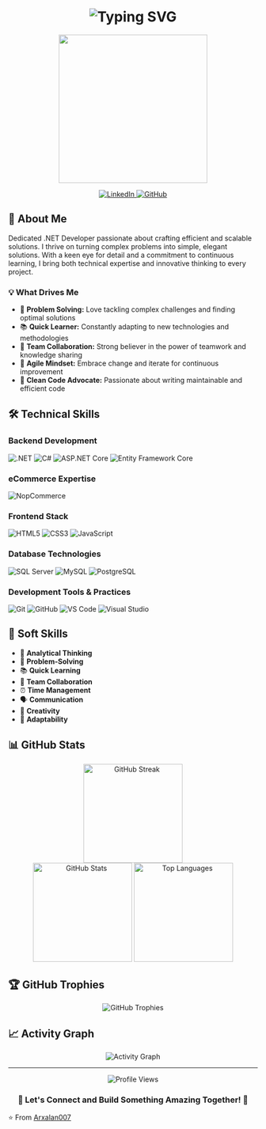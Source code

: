 <h1 align="center">
  <img src="https://readme-typing-svg.herokuapp.com?font=Fira+Code&weight=600&size=28&pause=1000&color=1D85F7&center=true&vCenter=true&random=false&width=435&lines=Hi+👋+I'm+Muhammad+Arsalan;.NET+Developer;Problem+Solver;Tech+Enthusiast" alt="Typing SVG" />
</h1>

<p align="center">
  <img src="https://media.giphy.com/media/qgQUggAC3Pfv687qPC/giphy.gif" width="300"/>
</p>

<div align="center">
  <a href="https://www.linkedin.com/in/muhammadarsalanofficial/">
    <img src="https://img.shields.io/badge/LinkedIn-0077B5?style=for-the-badge&logo=linkedin&logoColor=white" alt="LinkedIn"/>
  </a>
  <a href="https://github.com/Arxalan007">
    <img src="https://img.shields.io/badge/GitHub-100000?style=for-the-badge&logo=github&logoColor=white" alt="GitHub"/>
  </a>
</div>

## 🚀 About Me
Dedicated .NET Developer passionate about crafting efficient and scalable solutions. I thrive on turning complex problems into simple, elegant solutions. With a keen eye for detail and a commitment to continuous learning, I bring both technical expertise and innovative thinking to every project.

### 💡 What Drives Me
- 🎯 **Problem Solving:** Love tackling complex challenges and finding optimal solutions
- 📚 **Quick Learner:** Constantly adapting to new technologies and methodologies
- 🤝 **Team Collaboration:** Strong believer in the power of teamwork and knowledge sharing
- 🔄 **Agile Mindset:** Embrace change and iterate for continuous improvement
- 🎨 **Clean Code Advocate:** Passionate about writing maintainable and efficient code

## 🛠️ Technical Skills

### Backend Development
<p>
  <img src="https://img.shields.io/badge/.NET-512BD4?style=for-the-badge&logo=dotnet&logoColor=white" alt=".NET"/>
  <img src="https://img.shields.io/badge/C%23-239120?style=for-the-badge&logo=c-sharp&logoColor=white" alt="C#"/>
  <img src="https://img.shields.io/badge/ASP.NET%20Core-512BD4?style=for-the-badge&logo=.net&logoColor=white" alt="ASP.NET Core"/>
  <img src="https://img.shields.io/badge/EF%20Core-512BD4?style=for-the-badge&logo=.net&logoColor=white" alt="Entity Framework Core"/>
</p>

### eCommerce Expertise
<p>
  <img src="https://img.shields.io/badge/NopCommerce-00A4DC?style=for-the-badge&logo=shopping&logoColor=white" alt="NopCommerce"/>
</p>

### Frontend Stack
<p>
  <img src="https://img.shields.io/badge/HTML5-E34F26?style=for-the-badge&logo=html5&logoColor=white" alt="HTML5"/>
  <img src="https://img.shields.io/badge/CSS3-1572B6?style=for-the-badge&logo=css3&logoColor=white" alt="CSS3"/>
  <img src="https://img.shields.io/badge/JavaScript-F7DF1E?style=for-the-badge&logo=javascript&logoColor=black" alt="JavaScript"/>
</p>

### Database Technologies
<p>
  <img src="https://img.shields.io/badge/SQL%20Server-CC2927?style=for-the-badge&logo=microsoft%20sql%20server&logoColor=white" alt="SQL Server"/>
  <img src="https://img.shields.io/badge/MySQL-4479A1?style=for-the-badge&logo=mysql&logoColor=white" alt="MySQL"/>
  <img src="https://img.shields.io/badge/PostgreSQL-316192?style=for-the-badge&logo=postgresql&logoColor=white" alt="PostgreSQL"/>
</p>

### Development Tools & Practices
<p>
  <img src="https://img.shields.io/badge/Git-F05032?style=for-the-badge&logo=git&logoColor=white" alt="Git"/>
  <img src="https://img.shields.io/badge/GitHub-181717?style=for-the-badge&logo=github&logoColor=white" alt="GitHub"/>
  <img src="https://img.shields.io/badge/VS%20Code-007ACC?style=for-the-badge&logo=visual%20studio%20code&logoColor=white" alt="VS Code"/>
  <img src="https://img.shields.io/badge/Visual%20Studio-5C2D91?style=for-the-badge&logo=visual%20studio&logoColor=white" alt="Visual Studio"/>
</p>

## 💪 Soft Skills
- 🧠 **Analytical Thinking**
- 🎯 **Problem-Solving**
- 📚 **Quick Learning**
- 👥 **Team Collaboration**
- ⏰ **Time Management**
- 🗣️ **Communication**
- 🎨 **Creativity**
- 🔄 **Adaptability**

## 📊 GitHub Stats

<div align="center">
  <img src="https://github-readme-streak-stats.herokuapp.com/?user=Arxalan007&theme=tokyonight" alt="GitHub Streak" height="200"/>
</div>

<div align="center">
  <img src="https://github-readme-stats.vercel.app/api?username=Arxalan007&show_icons=true&theme=tokyonight" alt="GitHub Stats" height="200"/>
  <img src="https://github-readme-stats.vercel.app/api/top-langs/?username=Arxalan007&layout=compact&theme=tokyonight" alt="Top Languages" height="200"/>
</div>

## 🏆 GitHub Trophies
<div align="center">
  <img src="https://github-profile-trophy.vercel.app/?username=Arxalan007&theme=darkhub&no-frame=true&margin-w=15" alt="GitHub Trophies"/>
</div>

## 📈 Activity Graph
<div align="center">
  <img src="https://github-readme-activity-graph.vercel.app/graph?username=Arxalan007&theme=tokyo-night" alt="Activity Graph"/>
</div>

---

<div align="center">
  <img src="https://komarev.com/ghpvc/?username=Arxalan007&color=blue" alt="Profile Views"/>
</div>

<h3 align="center">💬 Let's Connect and Build Something Amazing Together! 🤝</h3>

⭐️ From [Arxalan007](https://github.com/Arxalan007)
